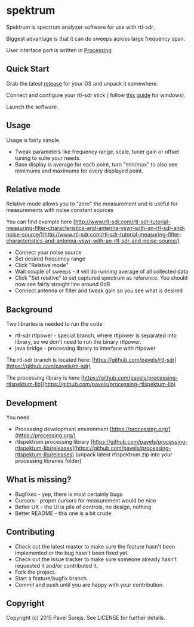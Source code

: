 spektrum
==========

Spektrum is spectrum analyzer software for use with rtl-sdr.

Biggest advantage is that it can do sweeps across large frequency span.

User interface part is written in [Processing](https://processing.org/)

Quick Start
-----------

Grab the latest [release](https://github.com/pavels/spektrum/releases) for your OS and unpack it somewhere.

Connect and configure your rtl-sdr stick ( follow [this guide](http://rtlsdr.org/softwarewindows) for windows).

Launch the software.

Usage
-----

Usage is fairly simple

* Tweak parameters like frequency range, scale, tuner gain or offset tuning to suite your needs.
* Base display is average for each point, turn "min/max" to also see minimums and maximums for every displayed point.

Relative mode
-----

Relative mode allows you to "zero" the measurement and is useful for measurements with noise constant sources

You can find example here [http://www.rtl-sdr.com/rtl-sdr-tutorial-measuring-filter-characteristics-and-antenna-vswr-with-an-rtl-sdr-and-noise-source/](http://www.rtl-sdr.com/rtl-sdr-tutorial-measuring-filter-characteristics-and-antenna-vswr-with-an-rtl-sdr-and-noise-source/)

* Connect your noise source
* Set desired frequency range
* Click "Relative mode"
* Wait couple of sweeps - it will do running average of all collected data
* Click "Set relative" to set captured spectrum as reference. You should now see fairly straight line around 0dB
* Connect antenna or filter and tweak gain so you see what is desired

Background
----

Two libraries is needed to run the code

* rtl-sdr rtlpower - special branch, where rtlpower is separated into library, so we don't need to run the binary rtlpower. 
* java bridge - processing library to interface with rtlpower

The rtl-sdr branch is located here: [https://github.com/pavels/rtl-sdr](https://github.com/pavels/rtl-sdr)

The processing library is here [https://github.com/pavels/processing-rtlspektum-lib](https://github.com/pavels/processing-rtlspektum-lib)

Development
----

You need 

* Processing development environment [https://processing.org/](https://processing.org/)
* rtlspektrum processing library [https://github.com/pavels/processing-rtlspektum-lib/releases](https://github.com/pavels/processing-rtlspektum-lib/releases) (unpack latest rtlspektrum.zip into your processing libraries folder)

What is missing?
----

* Bugfixes - yep, there is most certainly bugs
* Cursors - proper cursors for measurement would be nice
* Better UX - the UI is pile of controls, no design, nothing
* Better README - this one is a bit crude


Contributing
-----
 
* Check out the latest master to make sure the feature hasn't been implemented or the bug hasn't been fixed yet.
* Check out the issue tracker to make sure someone already hasn't requested it and/or contributed it.
* Fork the project.
* Start a feature/bugfix branch.
* Commit and push until you are happy with your contribution.

Copyright
-----

Copyright (c) 2015 Pavel Šorejs. See LICENSE for further details.
